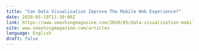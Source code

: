 ```yaml
---
title: "Can Data Visualization Improve The Mobile Web Experience?"
date: 2020-05-19T11:30:00Z
link: https://www.smashingmagazine.com/2020/05/data-visualization-mobile-web-experience/?utm_medium=RSS&utm_source=news.12bit.vn
site: www.smashingmagazine.com/articles
language: English
draft: false
---
```

